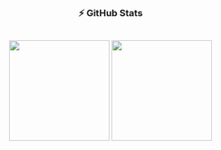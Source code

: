 <div align="center">
  
  ### ⚡ GitHub Stats

   
  <div><br>
    <img align="center" height="180em" src="https://github-readme-stats.vercel.app/api?username=David100604&theme=radical&show_icons=true">
    <img align="center" height="180em" src="https://github-readme-stats.vercel.app/api/top-langs/?username=David100604&layout=compact&theme=radical&exclude_repo=formacao-nodejs,seila&langs_count=6&hide=c++,ejs">
  </div>
  <br>

</div>
